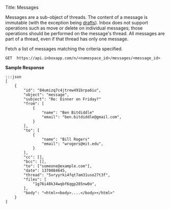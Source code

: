 Title: Messages

Messages are a sub-object of threads. The content of a message is immutable (with the exception being [drafts](#drafts)). Inbox does not support operations such as move or delete on individual messages; those operations should be performed on the message's thread. All messages are part of a thread, even if that thread has only one message.

Fetch a list of messages matching the criteria specified.

    GET  https://api.inboxapp.com/n/<namespace_id>/messages/<message_id>

**Sample Response**
```
:::json
[
    {
        "id": "84umizq7c4jtrew491brpa6iu",
        "object": "message",
        "subject": "Re: Dinner on Friday?"
        "from": [
            {
                "name": "Ben Bitdiddle"
                "email": "ben.bitdiddle@gmail.com",
            }
        ],
        "to": [
            {
                "name": "Bill Rogers"
                "email": "wrogers@mit.edu",
            }
        ],
        "cc": [],
        "bcc": [],
        "to": ["someone@example.com"],
        "date": 1370084645,
        "thread": "5vryyrki4fqt7am31uso27t3f",
        "files": [
            "1g76i48k34wqbf6qgp285nw0o",
        ],
        "body": "<html><body>....</body></html>"
    }
]
```
